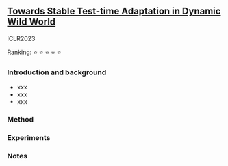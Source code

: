 ## [Towards Stable Test-time Adaptation in Dynamic Wild World](https://openreview.net/forum?id=g2YraF75Tj)

ICLR2023

Ranking: ⭐ ⭐ ⭐ ⭐ ⭐

### Introduction and background
- xxx
- xxx
- xxx

### Method

### Experiments

### Notes

